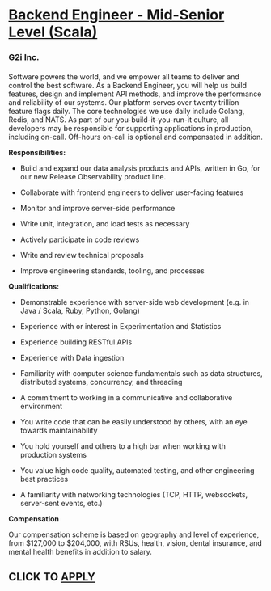 # [Backend Engineer - Mid-Senior Level (Scala)](https://www.remotewlb.com/apply/backend-engineer-mid-senior-level-scala)  
### G2i Inc.  
####  

Software powers the world, and we empower all teams to deliver and control the best software. As a Backend Engineer, you will help us build features, design and implement API methods, and improve the performance and reliability of our systems. Our platform serves over twenty trillion feature flags daily. The core technologies we use daily include Golang, Redis, and NATS. As part of our you-build-it-you-run-it culture, all developers may be responsible for supporting applications in production, including on-call. Off-hours on-call is optional and compensated in addition.

 **Responsibilities:**

  * Build and expand our data analysis products and APIs, written in Go, for our new Release Observability product line.

  * Collaborate with frontend engineers to deliver user-facing features

  * Monitor and improve server-side performance

  * Write unit, integration, and load tests as necessary

  * Actively participate in code reviews

  * Write and review technical proposals

  * Improve engineering standards, tooling, and processes

 **Qualifications:**

  * Demonstrable experience with server-side web development (e.g. in Java / Scala, Ruby, Python, Golang)

  * Experience with or interest in Experimentation and Statistics

  * Experience building RESTful APIs

  * Experience with Data ingestion

  * Familiarity with computer science fundamentals such as data structures, distributed systems, concurrency, and threading

  * A commitment to working in a communicative and collaborative environment

  * You write code that can be easily understood by others, with an eye towards maintainability

  * You hold yourself and others to a high bar when working with production systems

  * You value high code quality, automated testing, and other engineering best practices

  * A familiarity with networking technologies (TCP, HTTP, websockets, server-sent events, etc.)

 **Compensation**

Our compensation scheme is based on geography and level of experience, from $127,000 to $204,000, with RSUs, health, vision, dental insurance, and mental health benefits in addition to salary.

  
## CLICK TO [APPLY](https://www.remotewlb.com/apply/backend-engineer-mid-senior-level-scala)

